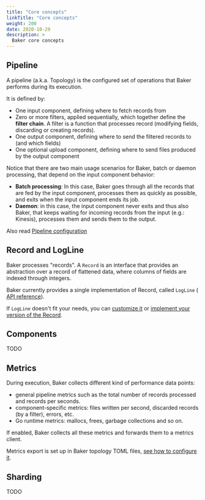 ```yaml
---
title: "Core concepts"
linkTitle: "Core concepts"
weight: 200
date: 2020-10-29
description: >
  Baker core concepts
---
```


## Pipeline

A pipeline (a.k.a. Topology) is the configured set of operations that Baker performs during
its execution.

It is defined by:

* One input component, defining where to fetch records from
* Zero or more filters, applied sequentially, which together define the **filter chain**. A filter is
a function that processes record (modifying fields, discarding or creating records).
* One output component, defining where to send the filtered records to (and which fields)
* One optional upload component, defining where to send files produced by the output component

Notice that there are two main usage scenarios for Baker, batch or daemon processing, that depend on
the input component behavior:

* **Batch processing**: In this case, Baker goes through all the records that are fed
by the input component, processes them as quickly as possible, and exits when the input component
ends its job.
* **Daemon**: in this case, the input component never exits and thus also Baker, that keeps waiting
for incoming records from the input (e.g.: Kinesis), processes them and sends them to the output.

Also read [Pipeline configuration](/docs/how-to/pipeline_configuration/)

## Record and LogLine

Baker processes "records". A `Record` is an interface that provides an abstraction over a record
of flattened data, where columns of fields are indexed through integers.

Baker currently provides a single implementation of Record, called `LogLine` (
[API reference](https://pkg.go.dev/github.com/AdRoll/baker#LogLine)).

If `LogLine` doesn't fit your needs, you can [customize it](/docs/how-to/record_and_logline/)
or [implement your version of the Record](/docs/how-to/custom_record/).

## Components

TODO

## Metrics

During execution, Baker collects different kind of performance data points:

 * general pipeline metrics such as the total number of records processed and records per seconds.
 * component-specific metrics: files written per second, discarded records (by a filter), errors, etc.
 * Go runtime metrics: mallocs, frees, garbage collections and so on.

If enabled, Baker collects all these metrics and forwards them to a metrics client.

Metrics export is set up in Baker topology TOML files, [see how to configure it](/docs/how-to/metrics/).

## Sharding

TODO
